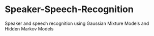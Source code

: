 # Speaker-Speech-Recognition
Speaker and speech recognition using Gaussian Mixture Models and Hidden Markov Models

